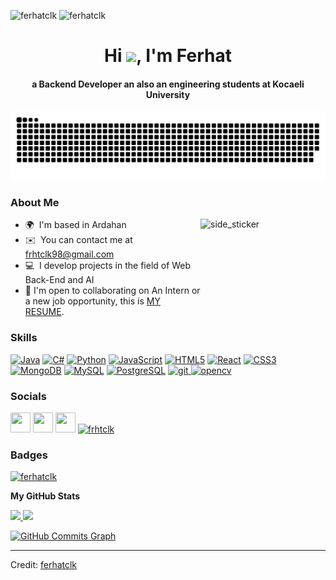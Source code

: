 <p align="left" > <img  src="https://komarev.com/ghpvc/?username=ferhatclk&label=Profile%20views&color=0e75b6&style=flat" alt="ferhatclk" />   <img  src="https://img.shields.io/github/followers/ferhatclk?label=Followers&style=social" alt="ferhatclk" /></p>

<div align="center">
<h1 align="center">Hi <img width="35" src="https://github.com/ferhatclk/ferhatclk/blob/main/resources/img/waving.gif">, I'm Ferhat</h1>
<h4 align="center">a Backend Developer an also an engineering students at Kocaeli University</h4>
</div>

<div align="center">
  <img  src="https://github.com/ferhatclk/ferhatclk/blob/Main/resource/img/grid-snake.svg"
       alt="snake" /></a>
</div>

###


### About Me
<img align="right" width=200px height=200px alt="side_sticker" src="https://media.giphy.com/media/TEnXkcsHrP4YedChhA/giphy.gif" />

* 🌍  I'm based in Ardahan
* ✉️  You can contact me at [frhtclk98@gmail.com](mailto:frhtclk98@gmail.com)
*  :computer:  I develop projects in the field of Web Back-End and AI
* 🤝  I'm open to collaborating on An Intern or a new job opportunity, this is [MY RESUME](https://drive.google.com/file/d/10jvPCMRWle5JnP6HUzIfiELWqTSYxn96/view?usp=sharing).

### Skills

<p align="left">
<a href="https://www.oracle.com/java/" target="_blank" rel="noreferrer"><img src="https://raw.githubusercontent.com/danielcranney/readme-generator/main/public/icons/skills/java-colored.svg" width="36" height="36" alt="Java" /></a>
<a href="https://docs.microsoft.com/en-us/dotnet/csharp/" target="_blank" rel="noreferrer"><img src="https://raw.githubusercontent.com/danielcranney/readme-generator/main/public/icons/skills/csharp-colored.svg" width="36" height="36" alt="C#" /></a>
<a href="https://www.python.org/" target="_blank" rel="noreferrer"><img src="https://raw.githubusercontent.com/danielcranney/readme-generator/main/public/icons/skills/python-colored.svg" width="36" height="36" alt="Python" /></a>
<a href="https://developer.mozilla.org/en-US/docs/Web/JavaScript" target="_blank" rel="noreferrer"><img src="https://raw.githubusercontent.com/danielcranney/readme-generator/main/public/icons/skills/javascript-colored.svg" width="36" height="36" alt="JavaScript" /></a>
<a href="https://developer.mozilla.org/en-US/docs/Glossary/HTML5" target="_blank" rel="noreferrer"><img src="https://raw.githubusercontent.com/danielcranney/readme-generator/main/public/icons/skills/html5-colored.svg" width="36" height="36" alt="HTML5" /></a>
<a href="https://reactjs.org/" target="_blank" rel="noreferrer"><img src="https://raw.githubusercontent.com/danielcranney/readme-generator/main/public/icons/skills/react-colored.svg" width="36" height="36" alt="React" /></a>
<a href="https://www.w3.org/TR/CSS/#css" target="_blank" rel="noreferrer"><img src="https://raw.githubusercontent.com/danielcranney/readme-generator/main/public/icons/skills/css3-colored.svg" width="36" height="36" alt="CSS3" /></a>
<a href="https://www.mongodb.com/" target="_blank" rel="noreferrer"><img src="https://raw.githubusercontent.com/danielcranney/readme-generator/main/public/icons/skills/mongodb-colored.svg" width="36" height="36" alt="MongoDB" /></a>
<a href="https://www.mysql.com/" target="_blank" rel="noreferrer"><img src="https://raw.githubusercontent.com/danielcranney/readme-generator/main/public/icons/skills/mysql-colored.svg" width="36" height="36" alt="MySQL" /></a>
<a href="https://www.postgresql.org/" target="_blank" rel="noreferrer"><img src="https://raw.githubusercontent.com/danielcranney/readme-generator/main/public/icons/skills/postgresql-colored.svg" width="36" height="36" alt="PostgreSQL" /></a>
<a href="https://git-scm.com/" target="_blank" rel="noreferrer"> <img src="https://www.vectorlogo.zone/logos/git-scm/git-scm-icon.svg" alt="git" width="36" height="36"/> </a> <a href="https://opencv.org/" target="_blank" rel="noreferrer"> <img src="https://www.vectorlogo.zone/logos/opencv/opencv-icon.svg" alt="opencv" width="36" height="36"/> </a>
</p>


### Socials

<p align="left"> <a href="https://www.github.com/ferhatclk" target="_blank" rel="noreferrer"><img src="https://raw.githubusercontent.com/danielcranney/readme-generator/main/public/icons/socials/github-dark.svg" width="32" height="32" /></a> <a href="https://www.linkedin.com/in/ferhatclk" target="_blank" rel="noreferrer"><img src="https://raw.githubusercontent.com/danielcranney/readme-generator/main/public/icons/socials/linkedin.svg" width="32" height="32" /></a> <a href="http://www.medium.com/@ferhatclk" target="_blank" rel="noreferrer"><img src="https://raw.githubusercontent.com/danielcranney/readme-generator/main/public/icons/socials/medium-dark.svg" width="32" height="32" /></a> <a href="https://www.hackerrank.com/frhtclk" target="_blank"  rel="noreferrer"><img src="https://raw.githubusercontent.com/rahuldkjain/github-profile-readme-generator/master/src/images/icons/Social/hackerrank.svg" alt="frhtclk" width="32" height="32"  /></a></p>

### Badges

<p align="left"> <a href="https://github.com/ryo-ma/github-profile-trophy"><img src="https://github-profile-trophy.vercel.app/?username=ferhatclk" alt="ferhatclk" /></a> </p>

<b>My GitHub Stats</b>

<p align="left">
  <a href="http://www.github.com/ferhatclk">
    <img width="49.5%" src="https://github-readme-stats.vercel.app/api?username=ferhatclk&show_icons=true&hide=&count_private=true&title_color=0891b2&text_color=10b981&icon_color=0891b2&bg_color=0f172a&hide_border=true&show_icons=true" />
    <img width="49.5%" src="https://github-readme-streak-stats.herokuapp.com/?user=ferhatclk&stroke=10b981&background=0f172a&ring=0891b2&fire=0891b2&currStreakNum=10b981&currStreakLabel=0891b2&sideNums=10b981&sideLabels=10b981&dates=10b981&hide_border=true"  />
  </a>
</p>

<a href="http://www.github.com/ferhatclk"><img src="https://activity-graph.herokuapp.com/graph?username=ferhatclk&bg_color=0f172a&color=10b981&line=0891b2&point=10b981&area_color=0f172a&area=true&hide_border=true&custom_title=GitHub%20Commits%20Graph" alt="GitHub Commits Graph" /></a>

------

Credit: [ferhatclk](http://www.github.com/ferhatclk)
